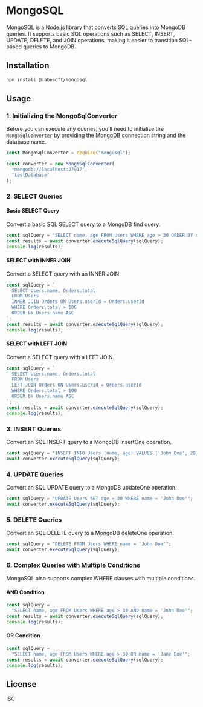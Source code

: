 # MongoSQL

MongoSQL is a Node.js library that converts SQL queries into MongoDB queries. It supports basic SQL operations such as SELECT, INSERT, UPDATE, DELETE, and JOIN operations, making it easier to transition SQL-based queries to MongoDB.

## Installation

```bash
npm install @cabesoft/mongosql
```

## Usage

### 1. Initializing the MongoSqlConverter

Before you can execute any queries, you'll need to initialize the `MongoSqlConverter` by providing the MongoDB connection string and the database name.

```javascript
const MongoSqlConverter = require("mongosql");

const converter = new MongoSqlConverter(
  "mongodb://localhost:27017",
  "testDatabase"
);
```

### 2. SELECT Queries

#### Basic SELECT Query

Convert a basic SQL SELECT query to a MongoDB find query.

```javascript
const sqlQuery = "SELECT name, age FROM Users WHERE age > 30 ORDER BY name ASC";
const results = await converter.executeSqlQuery(sqlQuery);
console.log(results);
```

#### SELECT with INNER JOIN

Convert a SELECT query with an INNER JOIN.

```javascript
const sqlQuery = `
  SELECT Users.name, Orders.total 
  FROM Users 
  INNER JOIN Orders ON Users.userId = Orders.userId 
  WHERE Orders.total > 100 
  ORDER BY Users.name ASC
`;
const results = await converter.executeSqlQuery(sqlQuery);
console.log(results);
```

#### SELECT with LEFT JOIN

Convert a SELECT query with a LEFT JOIN.

```javascript
const sqlQuery = `
  SELECT Users.name, Orders.total 
  FROM Users 
  LEFT JOIN Orders ON Users.userId = Orders.userId 
  WHERE Orders.total > 100 
  ORDER BY Users.name ASC
`;
const results = await converter.executeSqlQuery(sqlQuery);
console.log(results);
```

### 3. INSERT Queries

Convert an SQL INSERT query to a MongoDB insertOne operation.

```javascript
const sqlQuery = "INSERT INTO Users (name, age) VALUES ('John Doe', 29)";
await converter.executeSqlQuery(sqlQuery);
```

### 4. UPDATE Queries

Convert an SQL UPDATE query to a MongoDB updateOne operation.

```javascript
const sqlQuery = "UPDATE Users SET age = 30 WHERE name = 'John Doe'";
await converter.executeSqlQuery(sqlQuery);
```

### 5. DELETE Queries

Convert an SQL DELETE query to a MongoDB deleteOne operation.

```javascript
const sqlQuery = "DELETE FROM Users WHERE name = 'John Doe'";
await converter.executeSqlQuery(sqlQuery);
```

### 6. Complex Queries with Multiple Conditions

MongoSQL also supports complex WHERE clauses with multiple conditions.

#### AND Condition

```javascript
const sqlQuery =
  "SELECT name, age FROM Users WHERE age > 30 AND name = 'John Doe'";
const results = await converter.executeSqlQuery(sqlQuery);
console.log(results);
```

#### OR Condition

```javascript
const sqlQuery =
  "SELECT name, age FROM Users WHERE age > 30 OR name = 'Jane Doe'";
const results = await converter.executeSqlQuery(sqlQuery);
console.log(results);
```

## License

ISC
